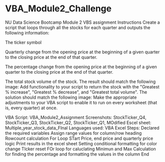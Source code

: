 # VBA_Module2_Challenge
NU Data Science Bootcamp Module 2 VBS assignment
Instructions
Create a script that loops through all the stocks for each quarter and outputs the following information:

The ticker symbol

Quarterly change from the opening price at the beginning of a given quarter to the closing price at the end of that quarter.

The percentage change from the opening price at the beginning of a given quarter to the closing price at the end of that quarter.

The total stock volume of the stock. The result should match the following image:
Add functionality to your script to return the stock with the "Greatest % increase", "Greatest % decrease", and "Greatest total volume". The solution should match the following image:
Make the appropriate adjustments to your VBA script to enable it to run on every worksheet (that is, every quarter) at once.

VBA Script: VBA_Module2_Assignment
Screenshots: StockTicker_Q4, StockTicker_Q3, StockTicker_Q2, StockTicker_Q1, 
MOdified Escel sheet: Multiple_year_stock_data_FInal
Languages used:
VBA 
Excel
Steps:
Declared the required variables 
Assign range values for column/row heading
Rowcount calculation
For Loop
STart Price, end price and quarterly price logic
Print results in the excel sheet
Setting conditional formatting for color change
TIcker reset
FOr loop for caluclating Minimun and Max
Calculation for finding the percentage and formatting the values in the column
End
